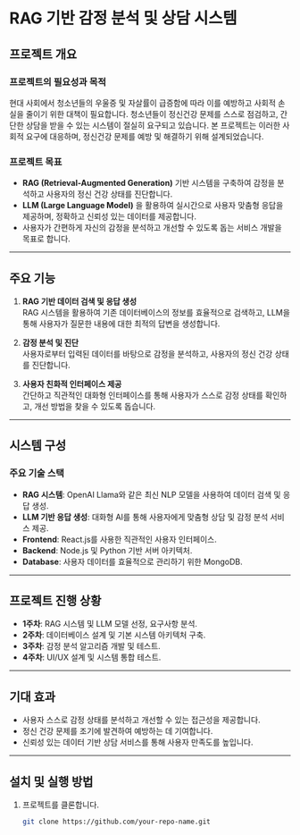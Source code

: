 # RAG 기반 감정 분석 및 상담 시스템

## 프로젝트 개요

### 프로젝트의 필요성과 목적
현대 사회에서 청소년들의 우울증 및 자살률이 급증함에 따라 이를 예방하고 사회적 손실을 줄이기 위한 대책이 필요합니다. 청소년들이 정신건강 문제를 스스로 점검하고, 간단한 상담을 받을 수 있는 시스템이 절실히 요구되고 있습니다. 본 프로젝트는 이러한 사회적 요구에 대응하며, 정신건강 문제를 예방 및 해결하기 위해 설계되었습니다.

### 프로젝트 목표
- **RAG (Retrieval-Augmented Generation)** 기반 시스템을 구축하여 감정을 분석하고 사용자의 정신 건강 상태를 진단합니다.
- **LLM (Large Language Model)** 을 활용하여 실시간으로 사용자 맞춤형 응답을 제공하며, 정확하고 신뢰성 있는 데이터를 제공합니다.
- 사용자가 간편하게 자신의 감정을 분석하고 개선할 수 있도록 돕는 서비스 개발을 목표로 합니다.

---

## 주요 기능
1. **RAG 기반 데이터 검색 및 응답 생성**  
   RAG 시스템을 활용하여 기존 데이터베이스의 정보를 효율적으로 검색하고, LLM을 통해 사용자가 질문한 내용에 대한 최적의 답변을 생성합니다.

2. **감정 분석 및 진단**  
   사용자로부터 입력된 데이터를 바탕으로 감정을 분석하고, 사용자의 정신 건강 상태를 진단합니다.

3. **사용자 친화적 인터페이스 제공**  
   간단하고 직관적인 대화형 인터페이스를 통해 사용자가 스스로 감정 상태를 확인하고, 개선 방법을 찾을 수 있도록 돕습니다.

---

## 시스템 구성

### 주요 기술 스택
- **RAG 시스템**: OpenAI Llama와 같은 최신 NLP 모델을 사용하여 데이터 검색 및 응답 생성.
- **LLM 기반 응답 생성**: 대화형 AI를 통해 사용자에게 맞춤형 상담 및 감정 분석 서비스 제공.
- **Frontend**: React.js를 사용한 직관적인 사용자 인터페이스.
- **Backend**: Node.js 및 Python 기반 서버 아키텍처.
- **Database**: 사용자 데이터를 효율적으로 관리하기 위한 MongoDB.

---

## 프로젝트 진행 상황
- **1주차**: RAG 시스템 및 LLM 모델 선정, 요구사항 분석.
- **2주차**: 데이터베이스 설계 및 기본 시스템 아키텍처 구축.
- **3주차**: 감정 분석 알고리즘 개발 및 테스트.
- **4주차**: UI/UX 설계 및 시스템 통합 테스트.

---

## 기대 효과
- 사용자 스스로 감정 상태를 분석하고 개선할 수 있는 접근성을 제공합니다.
- 정신 건강 문제를 조기에 발견하여 예방하는 데 기여합니다.
- 신뢰성 있는 데이터 기반 상담 서비스를 통해 사용자 만족도를 높입니다.

---

## 설치 및 실행 방법

1. 프로젝트를 클론합니다.
   ```bash
   git clone https://github.com/your-repo-name.git

